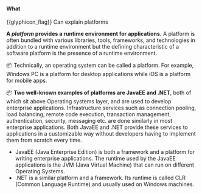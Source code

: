 <div id="title">

#### What

</div>

<span id="prereqs"></span>

<span id="outcomes">{{glyphicon_flag}} Can explain platforms</span>

<div id="body">

**A _platform_ provides a runtime environment for applications.** A platform is often bundled with various libraries, tools, frameworks, and technologies in addition to a runtime environment but the defining characteristic of a software platform is the presence of a runtime environment.

<tip-box> 

:package: Technically, an operating system can be called a platform. For example, Windows PC is a platform for desktop applications while iOS is a platform for mobile apps.

</tip-box>


<tip-box> 

:package: **Two well-known examples of platforms are JavaEE and .NET**, both of which sit above Operating systems layer, and are used to develop <trigger for="modal:enterprise-application" trigger="click">enterprise applications</trigger>. Infrastructure services such as connection pooling, load balancing, remote code execution, transaction management, authentication, security, messaging etc. are done similarly in most enterprise applications. Both JavaEE and .NET provide these services to applications in a customizable way without developers having to implement them from scratch every time.

* JavaEE (Java Enterprise Edition) is both a framework and a platform for writing enterprise applications. The runtime used by the JavaEE applications is the JVM (Java Virtual Machine) that can run on different Operating Systems.
* .NET is a similar platform and a framework. Its runtime is called CLR (Common Language Runtime) and usually used on Windows machines.

</tip-box>
<modal title="**Enterprise Applications**" id="modal:enterprise-application">
  <include src="../../../common/definitions.md#def-enterprise-application" />
</modal>

</div>

<div id="extras">
</div>